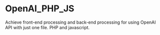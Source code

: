 # OpenAI_PHP_JS
Achieve front-end processing and back-end processing for using OpenAI API with just one file. PHP and javascript.
